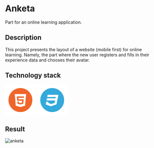 # Anketa

Part for an online learning application.

## Description

This project presents the layout of a website (mobile first) for online learning.
Namely, the part where the new user registers and fills in their experience data and chooses their avatar.

## Technology stack
<p><img src="assets\images\HTML.png" alt="HTML" width="100rem"/>
<img src="assets\images\CSS.png" alt="CSS" width="100rem"/></p>

## Result

<p><img src="assets\gif\anketa.gif" alt="anketa"/></p>







